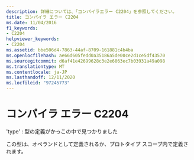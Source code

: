 ```yaml
---
description: 詳細については、「コンパイラエラー C2204」を参照してください。
title: コンパイラ エラー C2204
ms.date: 11/04/2016
f1_keywords:
- C2204
helpviewer_keywords:
- C2204
ms.assetid: bbe506d4-7863-44af-8709-161881c4b4ba
ms.openlocfilehash: ae66d605fedd0a35186a5de00ce2d1ce5df43570
ms.sourcegitcommit: d6af41e42699628c3e2e6063ec7b03931a49a098
ms.translationtype: MT
ms.contentlocale: ja-JP
ms.lasthandoff: 12/11/2020
ms.locfileid: "97245773"
---
```

# <a name="compiler-error-c2204"></a>コンパイラ エラー C2204

'type' : 型の定義がかっこの中で見つかりました

この型は、オペランドとして定義されるか、プロトタイプ スコープ内で定義されます。
